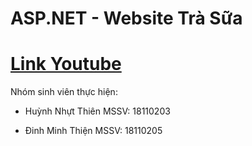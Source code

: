 # ASP.NET - Website Trà Sữa
# [Link Youtube](https://youtube.com/playlist?list=PL8HY5Fz5sFGQMK8MPNtv_BBsnjyc5T-J_) 

Nhóm sinh viên thực hiện:

- Huỳnh Nhựt Thiên           MSSV: 18110203

- Đinh Minh Thiện            MSSV: 18110205

